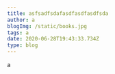 ```yaml
---
title: asfsadfsdafasdfasdfasdfsda
author: a
blogImg: /static/books.jpg
tags: a
date: 2020-06-28T19:43:33.734Z
type: blog
---
```

a